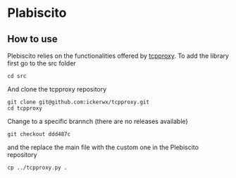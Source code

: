 # Plabiscito

## How to use 
Plebiscito relies on the functionalities offered by [tcpproxy](https://github.com/ickerwx/tcpproxy).
To add the library first go to the src folder

```
cd src
```

And clone the tcpproxy repository

```
git clone git@github.com:ickerwx/tcpproxy.git
cd tcpproxy
```

Change to a specific brannch (there are no releases available)

```
git checkout ddd487c
```

and the replace the main file with the custom one in the Plebiscito repository

```
cp ../tcpproxy.py .
```